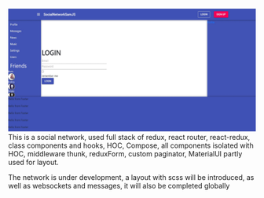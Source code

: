 ![notes](https://github.com/GeorgiyBeloklokov/Note-editor/blob/dab05f93e8bc0f8abbf0a7decf51f83103c2f05b/Screenshot_21.gif)
This is a social network, used full stack of redux, react router, react-redux, class components and hooks, HOC, Compose, all components isolated with HOC, middleware thunk, reduxForm, custom paginator, MaterialUI partly used for layout.

The network is under development, a layout with scss will be introduced, as well as websockets and messages, it will also be completed globally
